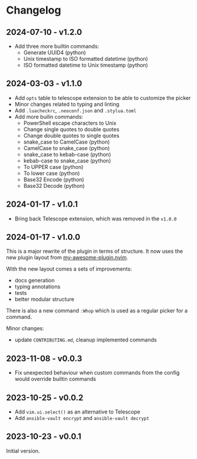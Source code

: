 # Changelog

## 2024-07-10 - v1.2.0

- Add three more builtin commands:
  - Generate UUID4 (python)
  - Unix timestamp to ISO formatted datetime (python)
  - ISO formatted datetime to Unix timestamp (python)

## 2024-03-03 - v1.1.0

- Add `opts` table to telescope extension to be able to customize the picker
- Minor changes related to typing and linting
- Add `.luacheckrc`, `.neoconf.json` and `.stylua.toml`
- Add more builin commands:
  - PowerShell escape characters to Unix
  - Change single quotes to double quotes
  - Change double quotes to single quotes
  - snake_case to CamelCase (python)
  - CamelCase to snake_case (python)
  - snake_case to kebab-case (python)
  - kebab-case to snake_case (python)
  - To UPPER case (python)
  - To lower case (python)
  - Base32 Encode (python)
  - Base32 Decode (python)

## 2024-01-17 - v1.0.1

- Bring back Telescope extension, which was removed in the `v1.0.0`

## 2024-01-17 - v1.0.0

This is a major rewrite of the plugin in terms of structure. It now uses the new plugin layout from [my-awesome-plugin.nvim](https://github.com/S1M0N38/my-awesome-plugin.nvim).

With the new layout comes a sets of improvements:

- docs generation
- typing annotations
- tests
- better modular structure

There is also a new command `:Whop` which is used as a regular picker for a command.

Minor changes:

- update `CONTRIBUTING.md`, cleanup implemented commands

## 2023-11-08 - v0.0.3

- Fix unexpected behaviour when custom commands from the config
  would override builtin commands

## 2023-10-25 - v0.0.2

- Add `vim.ui.select()` as an alternative to Telescope
- Add `ansible-vault encrypt` and `ansible-vault decrypt`

## 2023-10-23 - v0.0.1

Initial version.
